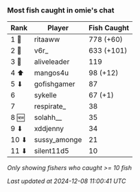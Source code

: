 ### Most fish caught in omie's chat
| Rank | Player | Fish Caught |
|------|--------|-----------|
| 1 🥇  | ritaaww  | 778 (+60) |
| 2 🥈  | v6r_  | 633 (+101) |
| 3 🥉  | aliveleader  | 119 |
| 4 ⬆ | mangos4u  | 98 (+12) |
| 5 ⬇ | gofishgamer  | 87 |
| 6  | sykelle  | 67 (+1) |
| 7  | respirate_  | 38 |
| 8 🆕 | solahh__  | 35 |
| 9 ⬇ | xddjenny  | 34 |
| 10 ⬇ | sussy_amonge  | 21 |
| 11 ⬇ | silent11d5  | 10 |

_Only showing fishers who caught >= 10 fish_

_Last updated at 2024-12-08 11:00:41 UTC_